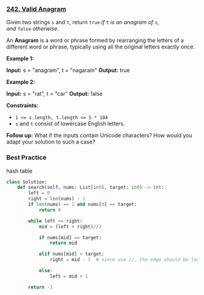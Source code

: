 ### [242. Valid Anagram](https://leetcode.com/problems/valid-anagram/)

Given two strings `s` and `t`, return `true` *if* `t` *is an anagram of* `s`*, and* `false` *otherwise*.

An **Anagram** is a word or phrase formed by rearranging the letters of a different word or phrase, typically using all the original letters exactly once.

**Example 1:**

**Input:** s = "anagram", t = "nagaram"
**Output:** true

**Example 2:**

**Input:** s = "rat", t = "car"
**Output:** false

**Constraints:**

- `1 <= s.length, t.length <= 5 * 104`
- `s` and `t` consist of lowercase English letters.

**Follow up:** What if the inputs contain Unicode characters? How would you adapt your solution to such a case?

### Best Practice

hash table

```python
class Solution:
    def search(self, nums: List[int], target: int) -> int:
        left = 0
        right = len(nums) - 1
        if len(nums) == 1 and nums[0] == target:
            return 0

        while left <= right:
            mid = (left + right)//2

            if nums[mid] == target:
                return mid

            elif nums[mid] > target:
                right = mid - 1  # since use //, the edge should be lower

            else:
                left = mid + 1

        return -1
```

### 
